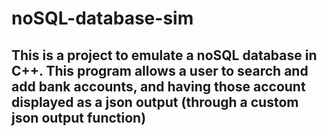 # noSQL-database-sim
## This is a project to emulate a noSQL database in C++. This program allows a user to search and add bank accounts, and having those account displayed as a json output (through a custom json output function) 
